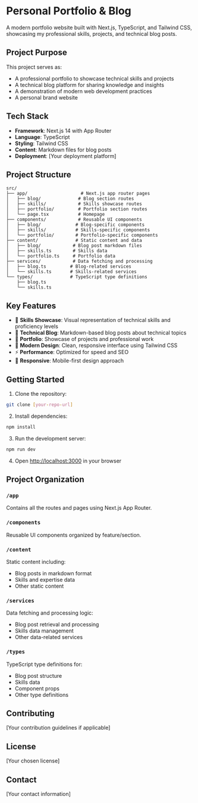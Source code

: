 # Personal Portfolio & Blog

A modern portfolio website built with Next.js, TypeScript, and Tailwind CSS, showcasing my professional skills, projects, and technical blog posts.

## Project Purpose

This project serves as:
- A professional portfolio to showcase technical skills and projects
- A technical blog platform for sharing knowledge and insights
- A demonstration of modern web development practices
- A personal brand website

## Tech Stack

- **Framework**: Next.js 14 with App Router
- **Language**: TypeScript
- **Styling**: Tailwind CSS
- **Content**: Markdown files for blog posts
- **Deployment**: [Your deployment platform]

## Project Structure

```
src/
├── app/                    # Next.js app router pages
│   ├── blog/              # Blog section routes
│   ├── skills/            # Skills showcase routes
│   ├── portfolio/         # Portfolio section routes
│   └── page.tsx           # Homepage
├── components/            # Reusable UI components
│   ├── blog/             # Blog-specific components
│   ├── skills/           # Skills-specific components
│   └── portfolio/        # Portfolio-specific components
├── content/              # Static content and data
│   ├── blog/            # Blog post markdown files
│   ├── skills.ts        # Skills data
│   └── portfolio.ts     # Portfolio data
├── services/            # Data fetching and processing
│   ├── blog.ts         # Blog-related services
│   └── skills.ts       # Skills-related services
└── types/              # TypeScript type definitions
    ├── blog.ts
    └── skills.ts
```

## Key Features

- 🎯 **Skills Showcase**: Visual representation of technical skills and proficiency levels
- 📝 **Technical Blog**: Markdown-based blog posts about technical topics
- 💼 **Portfolio**: Showcase of projects and professional work
- 🎨 **Modern Design**: Clean, responsive interface using Tailwind CSS
- ⚡ **Performance**: Optimized for speed and SEO
- 📱 **Responsive**: Mobile-first design approach

## Getting Started

1. Clone the repository:
```bash
git clone [your-repo-url]
```

2. Install dependencies:
```bash
npm install
```

3. Run the development server:
```bash
npm run dev
```

4. Open [http://localhost:3000](http://localhost:3000) in your browser

## Project Organization

### `/app`
Contains all the routes and pages using Next.js App Router.

### `/components`
Reusable UI components organized by feature/section.

### `/content`
Static content including:
- Blog posts in markdown format
- Skills and expertise data
- Other static content

### `/services`
Data fetching and processing logic:
- Blog post retrieval and processing
- Skills data management
- Other data-related services

### `/types`
TypeScript type definitions for:
- Blog post structure
- Skills data
- Component props
- Other type definitions

## Contributing

[Your contribution guidelines if applicable]

## License

[Your chosen license]

## Contact

[Your contact information]
